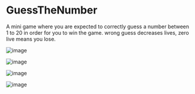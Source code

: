 # GuessTheNumber

A mini game where you are expected to correctly guess a number between 1 to 20 in order for you to win the game.
wrong guess decreases lives, zero live means you lose.

![image](https://user-images.githubusercontent.com/59632483/170871553-481a19f4-12c9-4347-ac0d-082ff2ec0be9.png)

![image](https://user-images.githubusercontent.com/59632483/170871606-ca5b7723-f26c-48ae-8e6a-cb8798e25ea2.png)

![image](https://user-images.githubusercontent.com/59632483/170871642-7af324da-4dfb-4de1-981a-ab1057fc2963.png)

![image](https://user-images.githubusercontent.com/59632483/170871718-1462d816-2dfb-463e-a482-5a746d250979.png)
